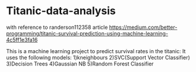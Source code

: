 # Titanic-data-analysis
with reference to 
randerson112358 article
https://medium.com/better-programming/titanic-survival-prediction-using-machine-learning-4c5ff1e3fa16

This is a  machine learning project to predict survival rates in the titanic:
It uses the following models:
1)kneighbours
2)SVC(Support Vector Classifier) 
3)Decision Trees
4)Gaussian NB
5)Random Forest Classifier
